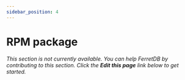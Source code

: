 ```yaml
---
sidebar_position: 4
---
```


# RPM package

_This section is not currently available.
You can help FerretDB by contributing to this section.
Click the **Edit this page** link below to get started._
